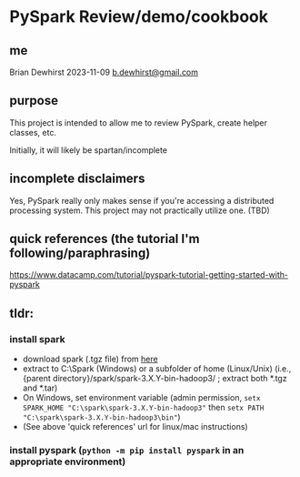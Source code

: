 # PySpark Review/demo/cookbook

## me
Brian Dewhirst
2023-11-09
b.dewhirst@gmail.com

## purpose
This project is intended to allow me to review PySpark, create helper classes, etc.

Initially, it will likely be spartan/incomplete

## incomplete disclaimers
Yes, PySpark really only makes sense if you're accessing a distributed processing system. This project may not practically utilize one. (TBD)

## quick references (the tutorial I'm following/paraphrasing)
https://www.datacamp.com/tutorial/pyspark-tutorial-getting-started-with-pyspark

## tldr:
### install spark
- download spark (.tgz file) from [here](https://spark.apache.org/downloads.html) 
- extract to C:\Spark (Windows) or a subfolder of home (Linux/Unix) (i.e., {parent directory}/spark/spark-3.X.Y-bin-hadoop3/ ; extract both *.tgz and *.tar)
- On Windows, set environment variable (admin permission, `setx SPARK_HOME "C:\spark\spark-3.X.Y-bin-hadoop3"` then `setx PATH "C:\spark\spark-3.X.Y-bin-hadoop3\bin"`)
- (See above 'quick references' url for linux/mac instructions)

### install pyspark (`python -m pip install pyspark` in an appropriate environment)